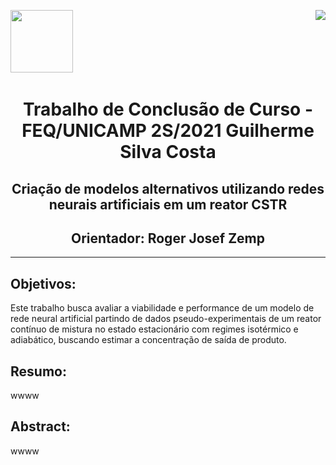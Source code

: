 <p float="left">
    <img src="https://user-images.githubusercontent.com/62407390/136826875-b4ea9b8a-8d20-4dd2-9961-ff2f591d6dce.png" width='100'>
    &nbsp; &nbsp; &nbsp; &nbsp;
    <img src="https://user-images.githubusercontent.com/62407390/136826892-53b55b9b-d29d-48e8-ac35-de286d26a0ad.png" align="right">
</p>


<!-- <div style="width: 100%; display: table;">
    <div style="display: table-row">
    <div style="display: table-cell; width=200px">
        <img src="https://user-images.githubusercontent.com/62407390/136826875-b4ea9b8a-8d20-4dd2-9961-ff2f591d6dce.png" width='100'>
    </div>
    <div style = "display: table-cell">
        <img src="https://user-images.githubusercontent.com/62407390/136826892-53b55b9b-d29d-48e8-ac35-de286d26a0ad.png">
    </div>
    </div>
</div> -->

<head>
    <h1 align="center"><b> Trabalho de Conclusão de Curso - FEQ/UNICAMP 2S/2021 Guilherme Silva Costa </b> </h1>
    <h2 align="center"> Criação de modelos alternativos utilizando redes neurais artificiais em um reator CSTR </h2>
    <h2 align="center"> Orientador: Roger Josef Zemp </h2>
</head>

<hr />

<h2><b> Objetivos: </b></h2>
    Este trabalho busca avaliar a viabilidade e performance de um modelo de rede neural artificial partindo de dados pseudo-experimentais de um reator contínuo de mistura no estado estacionário com regimes isotérmico e adiabático, buscando estimar a concentração de saída de produto.


<h2><b> Resumo: </b></h2>
    wwww

<h2><b> Abstract: </b></h2>
    wwww